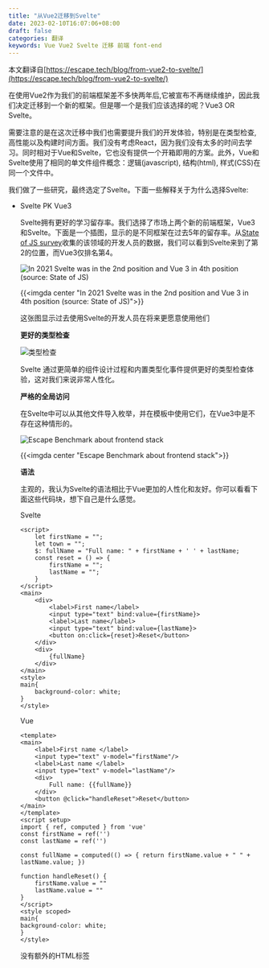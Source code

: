 ```yaml
---
title: "从Vue2迁移到Svelte"
date: 2023-02-10T16:07:06+08:00
draft: false
categories: 翻译
keywords: Vue Vue2 Svelte 迁移 前端 font-end 
---
```


本文翻译自[https://escape.tech/blog/from-vue2-to-svelte/](https://escape.tech/blog/from-vue2-to-svelte/)

在使用Vue2作为我们的前端框架差不多快两年后,它被宣布不再继续维护，因此我们决定迁移到一个新的框架。但是哪一个是我们应该选择的呢？Vue3 OR Svelte。

需要注意的是在这次迁移中我们也需要提升我们的开发体验，特别是在类型检查, 高性能以及构建时间方面。我们没有考虑React，因为我们没有太多的时间去学习。同时相对于Vue和Svelte，它也没有提供一个开箱即用的方案。此外，Vue和Svelte使用了相同的单文件组件概念：逻辑(javascript), 结构(html), 样式(CSS)在同一个文件中。

我们做了一些研究，最终选定了Svelte。下面一些解释关于为什么选择Svelte:

+  Svelte PK Vue3

    Svelte拥有更好的学习留存率。我们选择了市场上两个新的前端框架，Vue3和Svelte。下面是一个插图，显示的是不同框架在过去5年的留存率。从[State of JS survey](https://2021.stateofjs.com/en-US/libraries/front-end-frameworks/#front_end_frameworks_experience_ranking)收集的该领域的开发人员的数据，我们可以看到Svelte来到了第2的位置，而Vue3仅排名第4。

    ![In 2021 Svelte was in the 2nd position and Vue 3 in 4th position (source: State of JS)](/img/2021-stateofjs.jpg)

    {{<imgda center "In 2021 Svelte was in the 2nd position and Vue 3 in 4th position (source: State of JS)">}}

    这张图显示过去使用Svelte的开发人员在将来更愿意使用他们

    **更好的类型检查**

    ![类型检查](/img/20230210165416.png)

    Svelte 通过更简单的组件设计过程和内置类型化事件提供更好的类型检查体验，这对我们来说非常人性化。

    **严格的全局访问**

    在Svelte中可以从其他文件导入枚举，并在模板中使用它们，在Vue3中是不存在这种情形的。

    ![Escape Benchmark about frontend stack](/img/Capture-d-e-cran-2022-11-18-a--16.28.08.png)

    {{<imgda center "Escape Benchmark about frontend stack">}}

    **语法**

    主观的，我认为Svelte的语法相比于Vue更加的人性化和友好。你可以看看下面这些代码块，想下自己是什么感觉。

    Svelte

    ```svelte
    <script>
        let firstName = "";
        let town = "";
        $: fullName = "Full name: " + firstName + ' ' + lastName;
        const reset = () => {
            firstName = "";
            lastName = "";
        }
    </script>
    <main>
        <div>
            <label>First name</label>
            <input type="text" bind:value={firstName}>
            <label>Last name</label>
            <input type="text" bind:value={lastName}>
            <button on:click={reset}>Reset</button>
        </div>
        <div>
            {fullName}
        </div>
    </main>
    <style>
    main{
        background-color: white;
    }
    </style>
    ```

    Vue

    ```vue
    <template>
    <main>
        <label>First name </label>
        <input type="text" v-model="firstName"/>
        <label>Last name </label>
        <input type="text" v-model="lastName"/>
        <div>
            Full name: {{fullName}} 
        </div>
        <button @click="handleReset">Reset</button>
    </main>
    </template>
    <script setup>
    import { ref, computed } from 'vue'
    const firstName = ref('')
    const lastName = ref('')

    const fullName = computed(() => { return firstName.value + " " + lastName.value; })

    function handleReset() {
        firstName.value = ""
        lastName.value = ""
    }
    </script>
    <style scoped>
    main{
    background-color: white;
    }
    </style>
    ```

    没有额外的HTML标签<template>,在Svelte中你可以直接写自己的html。

    **样式自动在Svelte中限定范围**, 这是有利于维护的一个好点，这可以避免CSS的一些副作用。每个组件的样式被限制在本组件内生效，不会影响到它的父组件和子组件。

    **更新数据的时候不要求计算属性**。在Svelte中，它看起来更像是纯的javascript编程，你只需要关注于编写js函数就可以了。

    ```javascript
    const reset = () => {firstName = "";lastName = "";}
    ```

    仅需要单括号在Svelte中

    ```javascript
    //Svelte
    {fullName}

    //Vue
    {{fullName}}

    ```

    需要注意是这个分析仅针对上面指定的代码模板，这里不打算对不同框架的异同做详细解释。要查看更多信息，可以参考网站 [feel free to look online](https://svelte.dev/blog/write-less-code)

    
    **简单的继承purec插件**。 下面是一个例子使用Svelete和Pure集成一个语法高亮
    
    ```svelte
        // Prism.svelte
        <script>
            import Prism from 'prismjs';

            export let code;
            export let lang = 'javascript';
        </script>

        <pre><code class="language-{lang}">{@html
            Prism.highlight(code, Prism.languages[lang], lang)
        }</code></pre>
    ```

    ```svelte
        // App.svelte
        <script>
            import Prism from './Prism.svelte';
            let code = 'export const hello =\n\t(name) => {console.log(`Hello ${name}!`)};';
        </script>

        <link rel="stylesheet" href="https://cdnjs.cloudflare.com/ajax/libs/prism/1.28.0/themes/prism-dark.min.css" integrity="sha512-Njdz7T/p6Ud1FiTMqH87bzDxaZBsVNebOWmacBjMdgWyeIhUSFU4V52oGwo3sT+ud+lyIE98sS291/zxBfozKw==" crossorigin="anonymous" referrerpolicy="no-referrer" />

        <Prism {code} />
    ```

    [Try on the REPL](https://svelte.dev/repl/eadd4295c0e4472fbfe599c581646ad6?version=3.53.1)

    **编译代码没有虚拟DOM**。Svelte和Vue最大的不同是减少了app与浏览器之间的层数，这将带来更多的性能优化以及更快的任务处理速度。
    <br/>

    **自动更新**。借助声明变量，Svelte可以自动更新你的数据，不需要等待更改反应在虚拟结构中，这将带来更好的用户体验。

    
